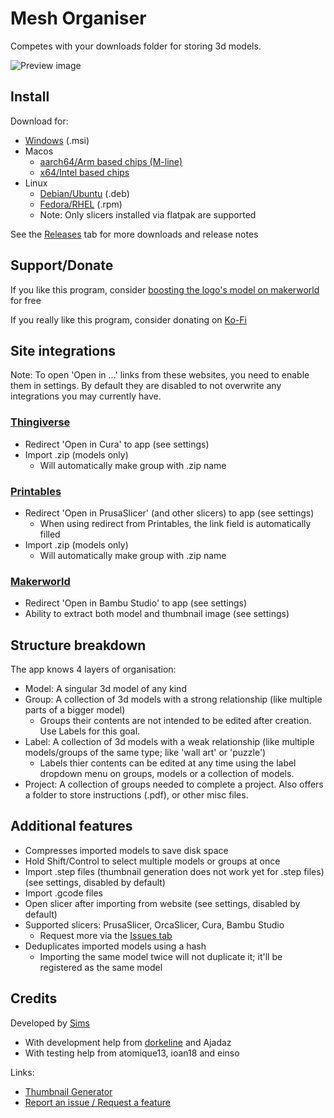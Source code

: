 # Mesh Organiser

Competes with your downloads folder for storing 3d models.

![Preview image](./readme/app.png)

## Install

Download for:
- [Windows](https://github.com/suchmememanyskill/mesh-organiser/releases/download/v1.9.0/Mesh.Organiser_1.9.0_x64_en-US.msi) (.msi)
- Macos
    - [aarch64/Arm based chips (M-line)](https://github.com/suchmememanyskill/mesh-organiser/releases/download/v1.9.0/Mesh.Organiser_1.9.0_aarch64.dmg)
    - [x64/Intel based chips](https://github.com/suchmememanyskill/mesh-organiser/releases/download/v1.9.0/Mesh.Organiser_1.9.0_x64.dmg)
- Linux
    - [Debian/Ubuntu](https://github.com/suchmememanyskill/mesh-organiser/releases/download/v1.9.0/Mesh.Organiser_1.9.0_amd64.deb) (.deb)
    - [Fedora/RHEL](https://github.com/suchmememanyskill/mesh-organiser/releases/download/v1.9.0/Mesh.Organiser-1.9.0-1.x86_64.rpm) (.rpm)
    - Note: Only slicers installed via flatpak are supported

See the [Releases](https://github.com/suchmememanyskill/mesh-organiser/releases) tab for more downloads and release notes

## Support/Donate

If you like this program, consider [boosting the logo's model on makerworld](https://makerworld.com/en/models/1298078-mesh-organiser-logo-cardboard-box#profileId-1329865) for free

If you really like this program, consider donating on [Ko-Fi](https://ko-fi.com/suchmememanyskill)

## Site integrations

Note: To open 'Open in ...' links from these websites, you need to enable them in settings. By default they are disabled to not overwrite any integrations you may currently have.

### [Thingiverse](https://www.thingiverse.com/)
- Redirect 'Open in Cura' to app (see settings)
- Import .zip (models only)
    - Will automatically make group with .zip name

### [Printables](https://www.printables.com)
- Redirect 'Open in PrusaSlicer' (and other slicers) to app (see settings)
    - When using redirect from Printables, the link field is automatically filled
- Import .zip (models only)
    - Will automatically make group with .zip name

### [Makerworld](https://makerworld.com)
- Redirect 'Open in Bambu Studio' to app (see settings)
- Ability to extract both model and thumbnail image (see settings)

## Structure breakdown

The app knows 4 layers of organisation:
- Model: A singular 3d model of any kind
- Group: A collection of 3d models with a strong relationship (like multiple parts of a bigger model)
    - Groups their contents are not intended to be edited after creation. Use Labels for this goal.
- Label: A collection of 3d models with a weak relationship (like multiple models/groups of the same type; like 'wall art' or 'puzzle')
    - Labels thier contents can be edited at any time using the label dropdown menu on groups, models or a collection of models.
- Project: A collection of groups needed to complete a project. Also offers a folder to store instructions (.pdf), or other misc files.

## Additional features

- Compresses imported models to save disk space
- Hold Shift/Control to select multiple models or groups at once
- Import .step files (thumbnail generation does not work yet for .step files) (see settings, disabled by default)
- Import .gcode files
- Open slicer after importing from website (see settings, disabled by default)
- Supported slicers: PrusaSlicer, OrcaSlicer, Cura, Bambu Studio
    - Request more via the [Issues tab](https://github.com/suchmememanyskill/mesh-organiser/issues)
- Deduplicates imported models using a hash
    - Importing the same model twice will not duplicate it; it'll be registered as the same model

## Credits

Developed by [Sims](https://github.com/suchmememanyskill)
- With development help from [dorkeline](https://github.com/dorkeline) and Ajadaz
- With testing help from atomique13, ioan18 and einso

Links:
- [Thumbnail Generator](https://github.com/suchmememanyskill/mesh-thumbnail)
- [Report an issue / Request a feature](https://github.com/suchmememanyskill/mesh-organiser/issues)